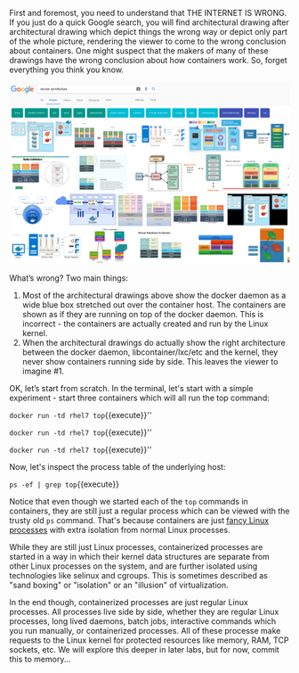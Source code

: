 First and foremost, you need to understand that THE INTERNET IS WRONG. If you just do a quick Google search, you will find architectural drawing after architectural drawing which depict things the wrong way or depict only part of the whole picture, rendering the viewer to come to the wrong conclusion about containers. One might suspect that the makers of many of these drawings have the wrong conclusion about how containers work. So, forget everything you think you know.

![Containers Are Linux](../../assets/subsystems/container-internals-lab-1/01-google-wrong.png)

What’s wrong? Two main things:
 
1. Most of the architectural drawings above show the docker daemon as a wide blue box stretched out over the container host. The containers are shown as if they are running on top of the docker daemon. This is incorrect - the containers are actually created and run by the Linux kernel.
2. When the architectural drawings do actually show the right architecture between the docker daemon, libcontainer/lxc/etc and the kernel, they never show containers running side by side. This leaves the viewer to imagine #1.
 
OK, let’s start from scratch. In the terminal, let's start with a simple experiment - start three containers which will all run the top command:

``docker run -td rhel7 top``{{execute}}''

``docker run -td rhel7 top``{{execute}}''

``docker run -td rhel7 top``{{execute}}''

Now, let's inspect the process table of the underlying host:

``ps -ef | grep top``{{execute}}

Notice that even though we started each of the ``top`` commands in containers, they are still just a regular process which can be viewed with the trusty old ``ps`` command. That's because containers are just [fancy Linux processes](http://sdtimes.com/guest-view-containers-really-just-fancy-files-fancy-processes/) with extra isolation from normal Linux processes. 

While they are still just Linux processes, containerized processes are started in a way in which their kernel data structures are separate from other Linux processes on the system, and are further isolated using technologies like selinux and cgroups. This is sometimes described as "sand boxing" or "isolation" or an "illusion" of virtualization.

In the end though, containerized processes are just regular Linux processes. All processes live side by side, whether they are  regular Linux processes, long lived daemons, batch jobs, interactive commands which you run manually, or containerized processes. All of these processe make requests to the Linux kernel for protected resources like memory, RAM, TCP sockets, etc. We will explore this deeper in later labs, but for now, commit this to memory...
